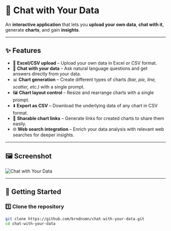 # 🚀 Chat with Your Data  

An **interactive application** that lets you **upload your own data**, **chat with it**, generate **charts**, and gain **insights**.  

---

## ✨ Features  
- 📂 **Excel/CSV upload** – Upload your own data in Excel or CSV format.  
- 💬 **Chat with your data** – Ask natural language questions and get answers directly from your data.  
- 📊 **Chart generation** – Create different types of charts *(bar, pie, line, scatter, etc.)* with a single prompt.  
- 🖼️ **Chart layout control** – Resize and rearrange charts with a single prompt.  
- ⬇️ **Export as CSV** – Download the underlying data of any chart in CSV format.  
- 🔗 **Sharable chart links** – Generate links for created charts to share them easily.  
- 🌐 **Web search integration** – Enrich your data analysis with relevant web searches for deeper insights.  

---

## 🖼️ Screenshot  
![Chat with Your Data](./screenshot.png)  

---

## 🚀 Getting Started  

### 1️⃣ Clone the repository  
```bash
git clone https://github.com/brndnsmn/chat-with-your-data.git
cd chat-with-your-data

